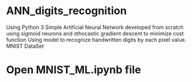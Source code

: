 # ANN_digits_recognition
Using Python 3
Simple Artificial Neural Network developed from scratch using sigmoid neurons and sthocastic gradient descent to minimize cost function
Using model to recognize handwritten digits by each pixel value. MNIST DataSet

# Open MNIST_ML.ipynb file
